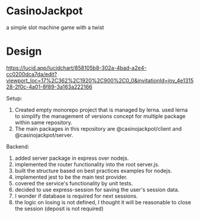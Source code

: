 # CasinoJackpot
a simple slot machine game with a twist

# Design
https://lucid.app/lucidchart/858105b8-302a-4bad-a2e4-cc0200dca7da/edit?viewport_loc=17%2C362%2C1920%2C900%2C0_0&invitationId=inv_4e131528-2f0c-4a01-8f89-3a163a222166

Setup:
1. Created empty monorepo project that is managed by lerna. used lerna to simplify the management of versions concept for multiple package within same repository.
2. The main packages in this repository are @casinojackpot/client and @casinojackpot/server.

Backend:
1. added server package in express over nodejs.
2. implemented the router functionality into the root server.js.
3. built the structure based on best practices examples for nodejs.
4. implemented jest to be the main test provider.
5. covered the service's functionality by unit tests.
6. decided to use express-session for saving the user's session data.
7. I wonder if database is required for next sessions.
8. the logic on losing is not defined, I thought it will be reasonable to close the session (deposit is not required)

